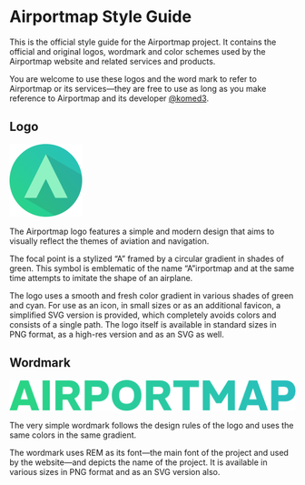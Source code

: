 # Airportmap Style Guide

This is the official style guide for the Airportmap project. It contains the official and original logos, wordmark and color schemes used by the Airportmap website and related services and products.

You are welcome to use these logos and the word mark to refer to Airportmap or its services—they are free to use as long as you make reference to Airportmap and its developer [@komed3](https://github.com/komed3).

## Logo

![Official logo](./logo/logo_128x128.png)

The Airportmap logo features a simple and modern design that aims to visually reflect the themes of aviation and navigation.

The focal point is a stylized “A” framed by a circular gradient in shades of green. This symbol is emblematic of the name “A”irportmap and at the same time attempts to imitate the shape of an airplane.

The logo uses a smooth and fresh color gradient in various shades of green and cyan. For use as an icon, in small sizes or as an additional favicon, a simplified SVG version is provided, which completely avoids colors and consists of a single path. The logo itself is available in standard sizes in PNG format, as a high-res version and as an SVG as well.

## Wordmark

![Official wordmark](./wordmark/wordmark_512x55.png)

The very simple wordmark follows the design rules of the logo and uses the same colors in the same gradient.

The wordmark uses REM as its font—the main font of the project and used by the website—and depicts the name of the project. It is available in various sizes in PNG format and as an SVG version also.